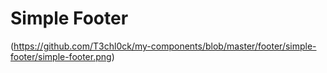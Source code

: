 # Simple Footer

(https://github.com/T3chl0ck/my-components/blob/master/footer/simple-footer/simple-footer.png)
